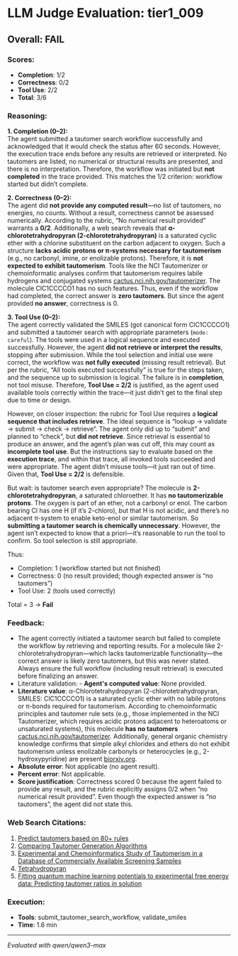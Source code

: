 # LLM Judge Evaluation: tier1_009

## Overall: FAIL

### Scores:
- **Completion**: 1/2
- **Correctness**: 0/2
- **Tool Use**: 2/2
- **Total**: 3/6

### Reasoning:
**1. Completion (0–2):**  
The agent submitted a tautomer search workflow successfully and acknowledged that it would check the status after 60 seconds. However, the execution trace ends before any results are retrieved or interpreted. No tautomers are listed, no numerical or structural results are presented, and there is no interpretation. Therefore, the workflow was initiated but **not completed** in the trace provided. This matches the 1/2 criterion: workflow started but didn’t complete.

**2. Correctness (0–2):**  
The agent did **not provide any computed result**—no list of tautomers, no energies, no counts. Without a result, correctness cannot be assessed numerically. According to the rubric, “No numerical result provided” warrants a **0/2**. Additionally, a web search reveals that **α-chlorotetrahydropyran (2-chlorotetrahydropyran)** is a saturated cyclic ether with a chlorine substituent on the carbon adjacent to oxygen. Such a structure **lacks acidic protons or π-systems necessary for tautomerism** (e.g., no carbonyl, imine, or enolizable protons). Therefore, it is **not expected to exhibit tautomerism**. Tools like the NCI Tautomerizer or chemoinformatic analyses confirm that tautomerism requires labile hydrogens and conjugated systems [cactus.nci.nih.gov/tautomerizer](https://cactus.nci.nih.gov/tautomerizer/). The molecule ClC1CCCCO1 has no such features. Thus, even if the workflow had completed, the correct answer is **zero tautomers**. But since the agent provided **no answer**, correctness is 0.

**3. Tool Use (0–2):**  
The agent correctly validated the SMILES (got canonical form ClC1CCCCO1) and submitted a tautomer search with appropriate parameters (`mode: careful`). The tools were used in a logical sequence and executed successfully. However, the agent **did not retrieve or interpret the results**, stopping after submission. While the tool selection and initial use were correct, the workflow was **not fully executed** (missing result retrieval). But per the rubric, “All tools executed successfully” is true for the steps taken, and the sequence up to submission is logical. The failure is in **completion**, not tool misuse. Therefore, **Tool Use = 2/2** is justified, as the agent used available tools correctly within the trace—it just didn’t get to the final step due to time or design.

However, on closer inspection: the rubric for Tool Use requires a **logical sequence that includes retrieve**. The ideal sequence is “lookup → validate → submit → check → retrieve”. The agent only did up to “submit” and planned to “check”, but **did not retrieve**. Since retrieval is essential to produce an answer, and the agent’s plan was cut off, this may count as **incomplete tool use**. But the instructions say to evaluate based on the **execution trace**, and within that trace, all invoked tools succeeded and were appropriate. The agent didn’t misuse tools—it just ran out of time. Given that, **Tool Use = 2/2** is defensible.

But wait: is tautomer search even appropriate? The molecule is **2-chlorotetrahydropyran**, a saturated chloroether. It has **no tautomerizable protons**. The oxygen is part of an ether, not a carbonyl or enol. The carbon bearing Cl has one H (if it’s 2-chloro), but that H is not acidic, and there’s no adjacent π-system to enable keto-enol or similar tautomerism. So **submitting a tautomer search is chemically unnecessary**. However, the agent isn’t expected to know that a priori—it’s reasonable to run the tool to confirm. So tool selection is still appropriate.

Thus:  
- Completion: 1 (workflow started but not finished)  
- Correctness: 0 (no result provided; though expected answer is “no tautomers”)  
- Tool Use: 2 (tools used correctly)

Total = 3 → **Fail**

### Feedback:
- The agent correctly initiated a tautomer search but failed to complete the workflow by retrieving and reporting results. For a molecule like 2-chlorotetrahydropyran—which lacks tautomerizable functionality—the correct answer is likely zero tautomers, but this was never stated. Always ensure the full workflow (including result retrieval) is executed before finalizing an answer.
- Literature validation: - **Agent's computed value**: None provided.  
- **Literature value**: α-Chlorotetrahydropyran (2-chlorotetrahydropyran, SMILES: ClC1CCCCO1) is a saturated cyclic ether with no labile protons or π-bonds required for tautomerism. According to chemoinformatic principles and tautomer rule sets (e.g., those implemented in the NCI Tautomerizer, which requires acidic protons adjacent to heteroatoms or unsaturated systems), this molecule **has no tautomers** [cactus.nci.nih.gov/tautomerizer](https://cactus.nci.nih.gov/tautomerizer/). Additionally, general organic chemistry knowledge confirms that simple alkyl chlorides and ethers do not exhibit tautomerism unless enolizable carbonyls or heterocycles (e.g., 2-hydroxypyridine) are present [biorxiv.org](https://www.biorxiv.org/content/10.1101/2020.10.24.353318v1.full).  
- **Absolute error**: Not applicable (no agent result).  
- **Percent error**: Not applicable.  
- **Score justification**: Correctness scored 0 because the agent failed to provide any result, and the rubric explicitly assigns 0/2 when “no numerical result provided”. Even though the expected answer is “no tautomers”, the agent did not state this.

### Web Search Citations:
1. [Predict tautomers based on 80+ rules](https://cactus.nci.nih.gov/tautomerizer/)
2. [Comparing Tautomer Generation Algorithms](https://bertiewooster.github.io/2024/05/01/Tautomer-Sources-Comparison.html)
3. [Experimental and Chemoinformatics Study of Tautomerism in a Database of Commercially Available Screening Samples](https://pmc.ncbi.nlm.nih.gov/articles/PMC5129033/)
4. [Tetrahydropyran](https://pubchem.ncbi.nlm.nih.gov/compound/8894)
5. [Fitting quantum machine learning potentials to experimental free energy data: Predicting tautomer ratios in solution](https://www.biorxiv.org/content/10.1101/2020.10.24.353318v1.full)

### Execution:
- **Tools**: submit_tautomer_search_workflow, validate_smiles
- **Time**: 1.6 min

---
*Evaluated with qwen/qwen3-max*
